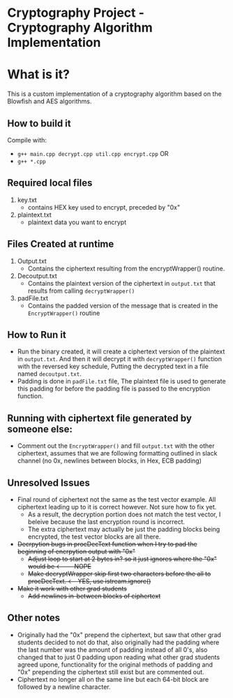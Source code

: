 # Cryptography Project - Cryptography Algorithm Implementation

# What is it?

This is a custom implementation of a cryptography algorithm based on the Blowfish and AES algorithms.

## How to build it
Compile with:
- ``` g++ main.cpp decrypt.cpp util.cpp encrypt.cpp ```
OR
- ```g++ *.cpp```

## Required local files
1. key.txt
    - contains HEX key used to encrypt, preceded by "0x"
2. plaintext.txt
    - plaintext data you want to encrypt

## Files Created at runtime
1. Output.txt
    - Contains the ciphertext resulting from the encryptWrapper() routine.
2. Decoutput.txt
    - Contains the plaintext version of the ciphertext in ```output.txt``` that results from calling ```decryptWrapper()```
3. padFile.txt
    - Contains the padded version of the message that is created in the ```EncryptWrapper()``` routine
## How to Run it
- Run the binary created, it will create a ciphertext version of the plaintext in ```output.txt```. And then it will decrypt it with ```decryptWrapper()``` function with the reversed key schedule, Putting the decrypted text in a file named ```decoutput.txt```.
- Padding is done in ```padFile.txt``` file, The plaintext file is used to generate this padding for before the padding file is passed to the encryption function.

## Running with ciphertext file generated by someone else:
- Comment out the ```EncryptWrapper()``` and fill ```output.txt``` with the other ciphertext, assumes that we are following formatting outlined in slack channel (no 0x, newlines between blocks, in Hex, ECB padding)

## Unresolved Issues
- Final round of ciphertext not the same as the test vector example. All ciphertext leading up to it is correct however. Not sure how to fix yet.
    - As a result, the decryption portion does not match the test vector, I beleive because the last encryption round is incorrect.
    - The extra ciphertext may actually be just the padding blocks being encrypted, the test vector blocks are all there.
- ~~Decrpytion bugs in procDecText function when I try to pad the beginning of encrpytion output with "0x"~~ 
    - ~~Adjust loop to start at 2 bytes in? so it just ignores where the "0x" would be <--- NOPE~~
    - ~~Make decryptWrapper skip first two characters before the all to procDecText. <-- YES, use istream.ignore()~~
- ~~Make it work with other grad students~~
    - ~~Add newlines in-between blocks of ciphertext~~

## Other notes
- Originally had the "0x" prepend the ciphertext, but saw that other grad students decided to not do that, also originally had the padding where the last number was the amount of padding instead of all 0's, also changed that to just 0 padding upon reading what other grad students agreed upone, functionality for the original methods of padding and "0x" prepending the ciphertext still exist but are commented out.
- Ciphertext no longer all on the same line but each 64-bit block are followed by a newline character.
